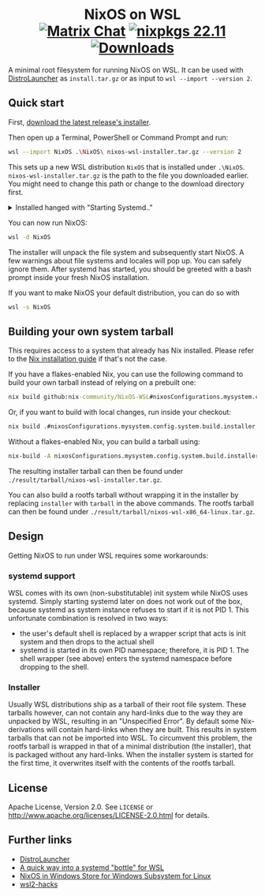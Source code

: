 <h1 align=center>
  NixOS on WSL<br />
  <a href="https://matrix.to/#/#wsl:nixos.org"><img src="https://img.shields.io/matrix/wsl:nixos.org?server_fqdn=nixos.ems.host&logo=matrix" alt="Matrix Chat" /></a>
  <a href="https://github.com/NixOS/nixpkgs/tree/nixos-22.11"><img src="https://img.shields.io/badge/nixpkgs-22.11-brightgreen" alt="nixpkgs 22.11" /></a>
  <a href="https://github.com/nix-community/NixOS-WSL/releases"><img alt="Downloads" src="https://img.shields.io/github/downloads/nix-community/NixOS-WSL/total"></a>
</h1>

A minimal root filesystem for running NixOS on WSL. It can be used with
[DistroLauncher](https://github.com/microsoft/WSL-DistroLauncher) as
`install.tar.gz` or as input to `wsl --import --version 2`.

## Quick start

First, [download the latest release\'s installer](https://github.com/nix-community/NixOS-WSL/releases/latest).

Then open up a Terminal, PowerShell or Command Prompt and run:

```sh
wsl --import NixOS .\NixOS\ nixos-wsl-installer.tar.gz --version 2
```

This sets up a new WSL distribution `NixOS` that is installed under
`.\NixOS`. `nixos-wsl-installer.tar.gz` is the path to the file you
downloaded earlier. You might need to change this path or change to the download directory first.

<details>
    <summary>Installed hanged with "Starting Systemd.."</summary>

## Workaround
To get a working NixOS installation, follow the regular installation steps until it hangs after `Starting systemd...`. After that, execute `wsl --shutdown` in a windows command prompt to kill your WSL VM. Please note that this will also stop anything you have running in your other WSL instances at that moment! When you now start NixOS, it should be working.

</details>

You can now run NixOS:

```sh
wsl -d NixOS
```

The installer will unpack the file system and subsequently start NixOS.
A few warnings about file systems and locales will pop up. You can
safely ignore them. After systemd has started, you should be greeted
with a bash prompt inside your fresh NixOS installation.

If you want to make NixOS your default distribution, you can do so with

```sh
wsl -s NixOS
```

## Building your own system tarball

This requires access to a system that already has Nix installed. Please refer to the [Nix installation guide](https://nixos.org/guides/install-nix.html) if that\'s not the case.

If you have a flakes-enabled Nix, you can use the following command to
build your own tarball instead of relying on a prebuilt one:

```cmd
nix build github:nix-community/NixOS-WSL#nixosConfigurations.mysystem.config.system.build.installer
```

Or, if you want to build with local changes, run inside your checkout:

```cmd
nix build .#nixosConfigurations.mysystem.config.system.build.installer
```

Without a flakes-enabled Nix, you can build a tarball using:

```cmd
nix-build -A nixosConfigurations.mysystem.config.system.build.installer
```

The resulting installer tarball can then be found under
`./result/tarball/nixos-wsl-installer.tar.gz`.

You can also build a rootfs tarball without wrapping it in the installer
by replacing `installer` with `tarball` in the above commands. The
rootfs tarball can then be found under
`./result/tarball/nixos-wsl-x86_64-linux.tar.gz`.

## Design

Getting NixOS to run under WSL requires some workarounds:

### systemd support

WSL comes with its own (non-substitutable) init system while NixOS uses
systemd. Simply starting systemd later on does not work out of the box,
because systemd as system instance refuses to start if it is not PID 1.
This unfortunate combination is resolved in two ways:

- the user\'s default shell is replaced by a wrapper script that acts
    is init system and then drops to the actual shell
- systemd is started in its own PID namespace; therefore, it is PID 1.
    The shell wrapper (see above) enters the systemd namespace before
    dropping to the shell.

### Installer

Usually WSL distributions ship as a tarball of their root file system.
These tarballs however, can not contain any hard-links due to the way
they are unpacked by WSL, resulting in an \"Unspecified Error\". By
default some Nix-derivations will contain hard-links when they are
built. This results in system tarballs that can not be imported into
WSL. To circumvent this problem, the rootfs tarball is wrapped in that
of a minimal distribution (the installer), that is packaged without any
hard-links. When the installer system is started for the first time, it
overwrites itself with the contents of the rootfs tarball.

## License

Apache License, Version 2.0. See `LICENSE` or <http://www.apache.org/licenses/LICENSE-2.0.html> for details.

## Further links

- [DistroLauncher](https://github.com/microsoft/WSL-DistroLauncher)
- [A quick way into a systemd \"bottle\" for WSL](https://github.com/arkane-systems/genie)
- [NixOS in Windows Store for Windows Subsystem for Linux](https://github.com/NixOS/nixpkgs/issues/30391)
- [wsl2-hacks](https://github.com/shayne/wsl2-hacks)
